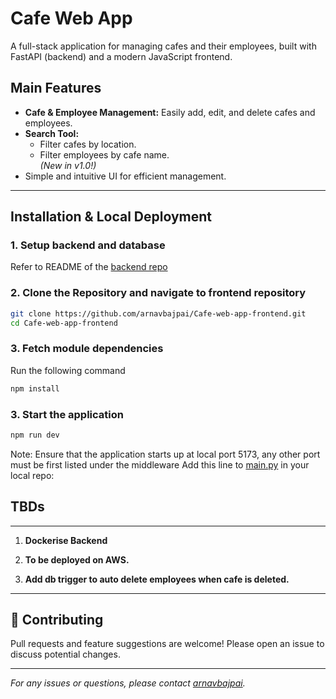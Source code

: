 # Cafe Web App

A full-stack application for managing cafes and their employees, built with FastAPI (backend) and a modern JavaScript frontend.

##  Main Features

- **Cafe & Employee Management:** Easily add, edit, and delete cafes and employees.
- **Search Tool:**  
  - Filter cafes by location.
  - Filter employees by cafe name.  
  *(New in v1.0!)*
- Simple and intuitive UI for efficient management.

---

##  Installation & Local Deployment
### 1. Setup backend and database
Refer to README of the [backend repo](https://github.com/arnavbajpai/Cafe-web-app/)

### 2. Clone the Repository and navigate to frontend repository

```bash
git clone https://github.com/arnavbajpai/Cafe-web-app-frontend.git
cd Cafe-web-app-frontend
```

### 3. Fetch module dependencies
Run the following command

```bash
npm install
```

### 3. Start the application
```bash
npm run dev
```
Note: Ensure that the application starts up at local port 5173, any other port must be first listed under the middleware
Add this line to [main.py](https://github.com/arnavbajpai/Cafe-web-app/main.py) in your local repo:


## TBDs
---

1. **Dockerise Backend** 



2. **To be deployed on AWS.** 



3. **Add db trigger to auto delete employees when cafe is deleted.** 

---


## 🤝 Contributing

Pull requests and feature suggestions are welcome! Please open an issue to discuss potential changes.

---


*For any issues or questions, please contact [arnavbajpai](https://github.com/arnavbajpai).*
